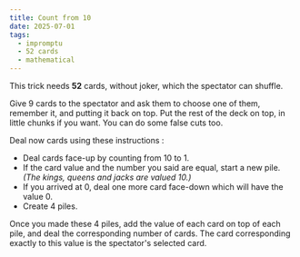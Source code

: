 ```yaml
---
title: Count from 10
date: 2025-07-01
tags:
  - impromptu
  - 52 cards
  - mathematical
---
```


This trick needs **52** cards, without joker, which the spectator can shuffle.

Give 9 cards to the spectator and ask them to choose one of them, remember it,
and putting it back on top. Put the rest of the deck on top, in little chunks if
you want. You can do some false cuts too.

Deal now cards using these instructions :

- Deal cards face-up by counting from 10 to 1.
- If the card value and the number you said are equal, start a new pile. _(The
  kings, queens and jacks are valued 10.)_
- If you arrived at 0, deal one more card face-down which will have the value 0.
- Create 4 piles.

Once you made these 4 piles, add the value of each card on top of each pile, and
deal the corresponding number of cards. The card corresponding exactly to this
value is the spectator's selected card.
